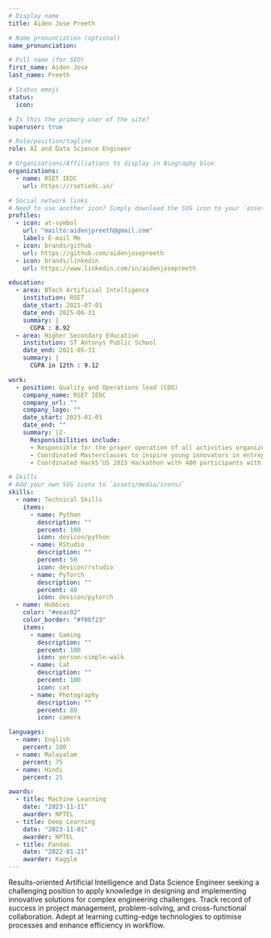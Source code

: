 ```yaml
---
# Display name
title: Aiden Jose Preeth

# Name pronunciation (optional)
name_pronunciation:

# Full name (for SEO)
first_name: Aiden Jose
last_name: Preeth

# Status emoji
status:
  icon:

# Is this the primary user of the site?
superuser: true

# Role/position/tagline
role: AI and Data Science Engineer

# Organizations/Affiliations to display in Biography blox
organizations:
  - name: RSET IEDC
    url: https://rsetiedc.in/

# Social network links
# Need to use another icon? Simply download the SVG icon to your `assets/media/icons/` folder.
profiles:
  - icon: at-symbol
    url: "mailto:aidenjpreeth@gmail.com"
    label: E-mail Me
  - icon: brands/github
    url: https://github.com/aidenjosepreeth
  - icon: brands/linkedin
    url: https://www.linkedin.com/in/aidenjosepreeth

education:
  - area: BTech Artificial Intelligence
    institution: RSET
    date_start: 2021-07-01
    date_end: 2025-06-31
    summary: |
      CGPA : 8.92
  - area: Higher Secondary Education
    institution: ST Antonys Public School
    date_end: 2021-05-31
    summary: |
      CGPA in 12th : 9.12

work:
  - position: Quality and Operations lead (COO)
    company_name: RSET IEDC
    company_url: ""
    company_logo: ""
    date_start: 2023-01-01
    date_end: ""
    summary: |2-
      Responsibilities include:
      - Responsible for the proper operation of all activities organized within RSET IEDC of which IEDC SUMMIT 2023 was the largest event with over 4000 participants
      - Coordinated Masterclasses to inspire young innovators in entrepreneurship and development with industry leading professionals to a strength of 475 participants.
      - Coordinated HackS’US 2023 Hackathon with 400 participants with a prize pool of 2 lakh rupees.

# Skills
# Add your own SVG icons to `assets/media/icons/`
skills:
  - name: Technical Skills
    items:
      - name: Python
        description: ""
        percent: 100
        icon: devicon/python
      - name: RStudio
        description: ""
        percent: 50
        icon: devicon/rstudio
      - name: PyTorch
        description: ""
        percent: 40
        icon: devicon/pytorch
  - name: Hobbies
    color: "#eeac02"
    color_border: "#f0bf23"
    items:
      - name: Gaming
        description: ""
        percent: 100
        icon: person-simple-walk
      - name: Cat
        description: ""
        percent: 100
        icon: cat
      - name: Photography
        description: ""
        percent: 80
        icon: camera

languages:
  - name: English
    percent: 100
  - name: Malayalam
    percent: 75
  - name: Hindi
    percent: 25

awards:
  - title: Machine Learning
    date: "2023-11-11"
    awarder: NPTEL
  - title: Deep Learning
    date: "2023-11-01"
    awarder: NPTEL
  - title: Pandas
    date: "2022-01-21"
    awarder: Kaggle
---
```


Results-oriented Artificial Intelligence and Data Science Engineer seeking a challenging position to apply knowledge in designing and implementing innovative solutions for complex engineering challenges. Track record of success in project management, problem-solving, and cross-functional collaboration. Adept at learning cutting-edge technologies to optimise processes and enhance efficiency in workflow.
